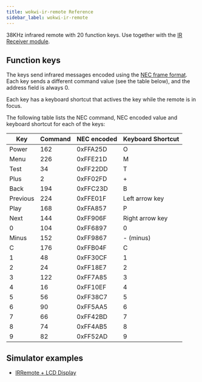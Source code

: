 ```yaml
---
title: wokwi-ir-remote Reference
sidebar_label: wokwi-ir-remote
---
```


38KHz infrared remote with 20 function keys. Use together with the [IR Receiver module](wokwi-ir-receiver).

<wokwi-ir-remote />

## Function keys

The keys send infrared messages encoded using the [NEC frame format](https://exploreembedded.com/wiki/NEC_IR_Remote_Control_Interface_with_8051#NEC_Protocol). Each key sends a different command value (see the table below), and the address field is always 0.

Each key has a keyboard shortcut that actives the key while the remote is in focus.

The following table lists the NEC command, NEC encoded value and keyboard shortcut
for each of the keys:

| Key      | Command | NEC encoded | Keyboard Shortcut |
| -------- | ------- | ----------- | ----------------- |
| Power    | 162     | 0xFFA25D    | O                 |
| Menu     | 226     | 0xFFE21D    | M                 |
| Test     | 34      | 0xFF22DD    | T                 |
| Plus     | 2       | 0xFF02FD    | +                 |
| Back     | 194     | 0xFFC23D    | B                 |
| Previous | 224     | 0xFFE01F    | Left arrow key    |
| Play     | 168     | 0xFFA857    | P                 |
| Next     | 144     | 0xFF906F    | Right arrow key   |
| 0        | 104     | 0xFF6897    | 0                 |
| Minus    | 152     | 0xFF9867    | - (minus)         |
| C        | 176     | 0xFFB04F    | C                 |
| 1        | 48      | 0xFF30CF    | 1                 |
| 2        | 24      | 0xFF18E7    | 2                 |
| 3        | 122     | 0xFF7A85    | 3                 |
| 4        | 16      | 0xFF10EF    | 4                 |
| 5        | 56      | 0xFF38C7    | 5                 |
| 6        | 90      | 0xFF5AA5    | 6                 |
| 7        | 66      | 0xFF42BD    | 7                 |
| 8        | 74      | 0xFF4AB5    | 8                 |
| 9        | 82      | 0xFF52AD    | 9                 |

## Simulator examples

- [IRRemote + LCD Display](https://wokwi.com/projects/298934082074575369)
